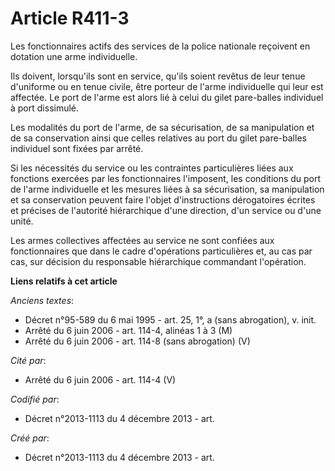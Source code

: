 # Article R411-3

Les fonctionnaires actifs des services de la police nationale reçoivent en dotation une arme individuelle.

Ils doivent, lorsqu'ils sont en service, qu'ils soient revêtus de leur tenue d'uniforme ou en tenue civile, être porteur de
l'arme individuelle qui leur est affectée. Le port de l'arme est alors lié à celui du gilet pare-balles individuel à port
dissimulé.

Les modalités du port de l'arme, de sa sécurisation, de sa manipulation et de sa conservation ainsi que celles relatives au
port du gilet pare-balles individuel sont fixées par arrêté.

Si les nécessités du service ou les contraintes particulières liées aux fonctions exercées par les fonctionnaires l'imposent,
les conditions du port de l'arme individuelle et les mesures liées à sa sécurisation, sa manipulation et sa conservation
peuvent faire l'objet d'instructions dérogatoires écrites et précises de l'autorité hiérarchique d'une direction, d'un
service ou d'une unité.

Les armes collectives affectées au service ne sont confiées aux fonctionnaires que dans le cadre d'opérations particulières
et, au cas par cas, sur décision du responsable hiérarchique commandant l'opération.

**Liens relatifs à cet article**

_Anciens textes_:

  - Décret n°95-589 du 6 mai 1995 - art. 25, 1°, a (sans abrogation), v. init.
  - Arrêté du 6 juin 2006 - art. 114-4, alinéas 1 à 3 (M)
  - Arrêté du 6 juin 2006 - art. 114-8 (sans abrogation) (V)

_Cité par_:

  - Arrêté du 6 juin 2006 - art. 114-4 (V)

_Codifié par_:

  - Décret n°2013-1113 du 4 décembre 2013 - art.

_Créé par_:

  - Décret n°2013-1113 du 4 décembre 2013 - art.
